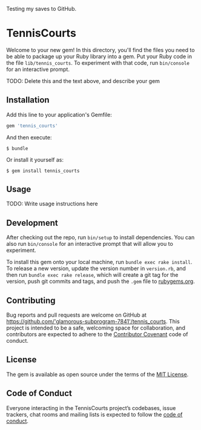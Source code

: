 Testing my saves to GitHub. 

# TennisCourts

Welcome to your new gem! In this directory, you'll find the files you need to be able to package up your Ruby library into a gem. Put your Ruby code in the file `lib/tennis_courts`. To experiment with that code, run `bin/console` for an interactive prompt.

TODO: Delete this and the text above, and describe your gem

## Installation

Add this line to your application's Gemfile:

```ruby
gem 'tennis_courts'
```

And then execute:

    $ bundle

Or install it yourself as:

    $ gem install tennis_courts

## Usage

TODO: Write usage instructions here

## Development

After checking out the repo, run `bin/setup` to install dependencies. You can also run `bin/console` for an interactive prompt that will allow you to experiment.

To install this gem onto your local machine, run `bundle exec rake install`. To release a new version, update the version number in `version.rb`, and then run `bundle exec rake release`, which will create a git tag for the version, push git commits and tags, and push the `.gem` file to [rubygems.org](https://rubygems.org).

## Contributing

Bug reports and pull requests are welcome on GitHub at https://github.com/'glamorous-subprogram-7841'/tennis_courts. This project is intended to be a safe, welcoming space for collaboration, and contributors are expected to adhere to the [Contributor Covenant](http://contributor-covenant.org) code of conduct.

## License

The gem is available as open source under the terms of the [MIT License](https://opensource.org/licenses/MIT).

## Code of Conduct

Everyone interacting in the TennisCourts project’s codebases, issue trackers, chat rooms and mailing lists is expected to follow the [code of conduct](https://github.com/'glamorous-subprogram-7841'/tennis_courts/blob/master/CODE_OF_CONDUCT.md).
